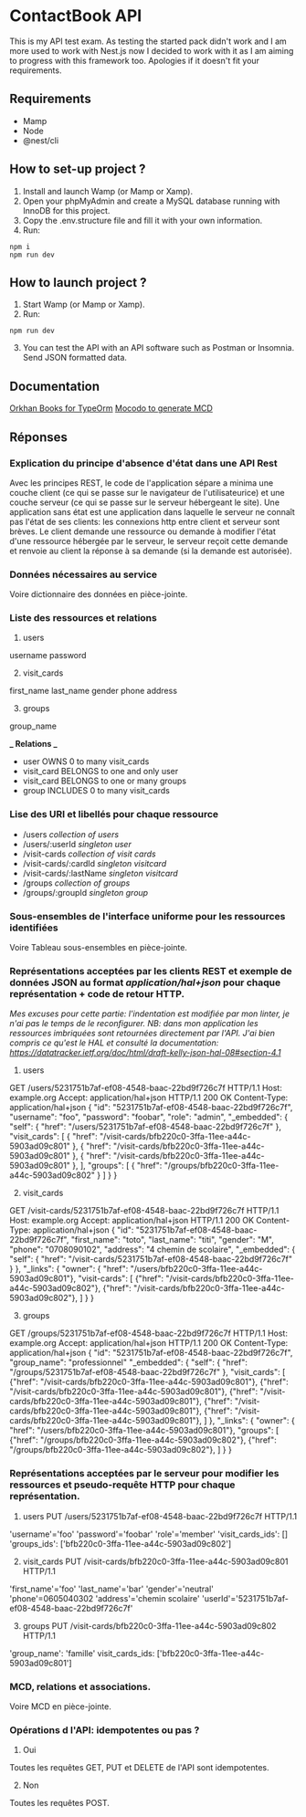 # ContactBook API

This is my API test exam.
As testing the started pack didn't work and I am more used to work with Nest.js now I decided to work with it as I am aiming to progress with this framework too. Apologies if it doesn't fit your requirements.

## Requirements

- Mamp
- Node
- @nest/cli

## How to set-up project ?

1. Install and launch Wamp (or Mamp or Xamp).
2. Open your phpMyAdmin and create a MySQL database running with InnoDB for this project.
3. Copy the .env.structure file and fill it with your own information.
4. Run:

```
npm i
npm run dev
```

## How to launch project ?

1. Start Wamp (or Mamp or Xamp).
2. Run:

```
npm run dev
```

3. You can test the API with an API software such as Postman or Insomnia. Send JSON formatted data.

## Documentation

[Orkhan Books for TypeOrm]()
[Mocodo to generate MCD](https://www.mocodo.net/)

## Réponses

### Explication du principe d'absence d'état dans une API Rest

Avec les principes REST, le code de l'application sépare a minima une couche client (ce qui se passe sur le navigateur de l'utilisateurice) et une couche serveur (ce qui se passe sur le serveur hébergeant le site).
Une application sans état est une application dans laquelle le serveur ne connaît pas l'état de ses clients: les connexions http entre client et serveur sont brèves. Le client demande une ressource ou demande à modifier l'état d'une ressource hébergée par le serveur, le serveur reçoit cette demande et renvoie au client la réponse à sa demande (si la demande est autorisée).

### Données nécessaires au service

Voire dictionnaire des données en pièce-jointe.

### Liste des ressources et relations

1. users

username
password

2. visit_cards

first_name
last_name
gender
phone
address

3. groups

group_name

**_ Relations _**

- user OWNS 0 to many visit_cards
- visit_card BELONGS to one and only user
- visit_card BELONGS to one or many groups
- group INCLUDES 0 to many visit_cards

### Lise des URI et libellés pour chaque ressource

- /users _collection of users_
- /users/:userId _singleton user_
- /visit-cards _collection of visit cards_
- /visit-cards/:cardId _singleton visitcard_
- /visit-cards/:lastName _singleton visitcard_
- /groups _collection of groups_
- /groups/:groupId _singleton group_

### Sous-ensembles de l'interface uniforme pour les ressources identifiées

Voire Tableau sous-ensembles en pièce-jointe.

### Représentations acceptées par les clients REST et exemple de données JSON au format _application/hal+json_ pour chaque représentation + code de retour HTTP.

_Mes excuses pour cette partie: l'indentation est modifiée par mon linter, je n'ai pas le temps de le reconfigurer._
_NB: dans mon application les ressources imbriquées sont retournées directement par l'API. J'ai bien compris ce qu'est le HAL et consulté la documentation: https://datatracker.ietf.org/doc/html/draft-kelly-json-hal-08#section-4.1_

1. users

GET /users/5231751b7af-ef08-4548-baac-22bd9f726c7f HTTP/1.1
Host: example.org
Accept: application/hal+json
HTTP/1.1 200 OK
Content-Type: application/hal+json
{
"id": "5231751b7af-ef08-4548-baac-22bd9f726c7f",
"username": "foo",
"password": "foobar",
"role": "admin",
"\_embedded": {
"self": { "href": "/users/5231751b7af-ef08-4548-baac-22bd9f726c7f" },
"visit_cards": [
{ "href": "/visit-cards/bfb220c0-3ffa-11ee-a44c-5903ad09c801" },
{ "href": "/visit-cards/bfb220c0-3ffa-11ee-a44c-5903ad09c801" },
{ "href": "/visit-cards/bfb220c0-3ffa-11ee-a44c-5903ad09c801" },
],
"groups": [
{
"href": "/groups/bfb220c0-3ffa-11ee-a44c-5903ad09c802"
}
]
}
}

2. visit_cards

GET /visit-cards/5231751b7af-ef08-4548-baac-22bd9f726c7f HTTP/1.1
Host: example.org
Accept: application/hal+json
HTTP/1.1 200 OK
Content-Type: application/hal+json
{
"id": "5231751b7af-ef08-4548-baac-22bd9f726c7f",
"first_name": "toto",
"last_name": "titi",
"gender": "M",
"phone": "0708090102",
"address": "4 chemin de scolaire",
"\_embedded": {
"self": { "href": "/visit-cards/5231751b7af-ef08-4548-baac-22bd9f726c7f" }
},
"\_links": {
"owner": { "href": "/users/bfb220c0-3ffa-11ee-a44c-5903ad09c801"},
"visit-cards": [
{"href": "/visit-cards/bfb220c0-3ffa-11ee-a44c-5903ad09c802"},
{"href": "/visit-cards/bfb220c0-3ffa-11ee-a44c-5903ad09c802"},
]
}
}

3. groups

GET /groups/5231751b7af-ef08-4548-baac-22bd9f726c7f HTTP/1.1
Host: example.org
Accept: application/hal+json
HTTP/1.1 200 OK
Content-Type: application/hal+json
{
"id": "5231751b7af-ef08-4548-baac-22bd9f726c7f",
"group_name": "professionnel"
"\_embedded": {
"self": { "href": "/groups/5231751b7af-ef08-4548-baac-22bd9f726c7f" },
"visit_cards": [
{"href": "/visit-cards/bfb220c0-3ffa-11ee-a44c-5903ad09c801"},
{"href": "/visit-cards/bfb220c0-3ffa-11ee-a44c-5903ad09c801"},
{"href": "/visit-cards/bfb220c0-3ffa-11ee-a44c-5903ad09c801"},
{"href": "/visit-cards/bfb220c0-3ffa-11ee-a44c-5903ad09c801"},
{"href": "/visit-cards/bfb220c0-3ffa-11ee-a44c-5903ad09c801"},
]
},
"\_links": {
"owner": { "href": "/users/bfb220c0-3ffa-11ee-a44c-5903ad09c801"},
"groups": [
{"href": "/groups/bfb220c0-3ffa-11ee-a44c-5903ad09c802"},
{"href": "/groups/bfb220c0-3ffa-11ee-a44c-5903ad09c802"},
]
}
}

### Représentations acceptées par le serveur pour modifier les ressources et pseudo-requête HTTP pour chaque représentation.

1. users
   PUT /users/5231751b7af-ef08-4548-baac-22bd9f726c7f HTTP/1.1

'username'='foo'
'password'='foobar'
'role'='member'
'visit_cards_ids': []
'groups_ids': \['bfb220c0-3ffa-11ee-a44c-5903ad09c802']

2. visit_cards
   PUT /visit-cards/bfb220c0-3ffa-11ee-a44c-5903ad09c801 HTTP/1.1

'first_name'='foo'
'last_name'='bar'
'gender'='neutral'
'phone'=0605040302
'address'='chemin scolaire'
'userId'='5231751b7af-ef08-4548-baac-22bd9f726c7f'

3. groups
   PUT /visit-cards/bfb220c0-3ffa-11ee-a44c-5903ad09c802 HTTP/1.1

'group_name': 'famille'
visit_cards_ids: \['bfb220c0-3ffa-11ee-a44c-5903ad09c801']

### MCD, relations et associations.

Voire MCD en pièce-jointe.

### Opérations d l'API: idempotentes ou pas ?

1. Oui

Toutes les requêtes GET, PUT et DELETE de l'API sont idempotentes.

2. Non

Toutes les requêtes POST.
